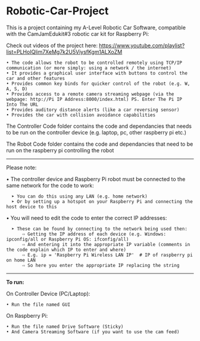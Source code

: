 # Robotic-Car-Project
This is a project containing my A-Level Robotic Car Software, compatible with the CamJamEdukit#3 robotic car kit for Raspberry Pi:

Check out videos of the project here:
https://www.youtube.com/playlist?list=PLHoIQlim7XeMg7k2U5ViysfKgm1ALXoZM

    • The code allows the robot to be controlled remotely using TCP/IP communication (or more simply: using a network / the internet)
    • It provides a graphical user interface with buttons to control the car and other features
    • Provides common key binds for quicker control of the robot (e.g. W, A, S, D)
    • Provides access to a remote camera streaming webpage (via the webpage: http://Pi IP Address:8000/index.html) PS. Enter The Pi IP Into The URL
    • Provides auditory distance alerts (like a car reversing sensor)
    • Provides the car with collision avoidance capabilities

The Controller Code folder contains the code and dependancies that needs to be run on the controller device (e.g. laptop, pc, other raspberry pi etc.)

The Robot Code folder contains the code and dependancies that need to be run on the raspberry pi controlling the robot

------------------------------------------------------------------------------------------------------------------------

Please note:

  • The controller device and Raspberry Pi robot must be connected to the same network for the code to work:
  
      ➤ You can do this using any LAN (e.g. home network)
      ➤ Or by setting up a hotspot on your Raspberry Pi and connecting the host device to this
      
      
  • You will need to edit the code to enter the correct IP addresses:
  
      ➤ These can be found by connecting to the network being used then:
          ⇨ Getting the IP address of each device (e.g. Windows: ipconfig/all or Raspberry Pi OS: ifconfig/all)
          ⇨ And entering it into the appropriate IP variable (comments in the code explain which IP to enter and where)
          ⇨ E.g. ip = 'Raspberry Pi Wireless LAN IP'  # IP of raspberry pi on home LAN
          ⇨ So here you enter the appropriate IP replacing the string

-----------------------------------------------------------------------------------------------------------------------

**To run:**

On Controller Device (PC/Laptop):

    • Run the file named GUI

On Raspberry Pi:

    • Run the file named Drive Software (Sticky)
    • And Camera Streaming Software (if you want to use the cam feed)
